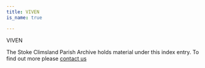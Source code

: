 ```yaml
---
title: VIVEN
is_name: true

---
```


VIVEN


The Stoke Climsland Parish Archive holds material under this index entry. To find out more please [contact us](/contact/)
